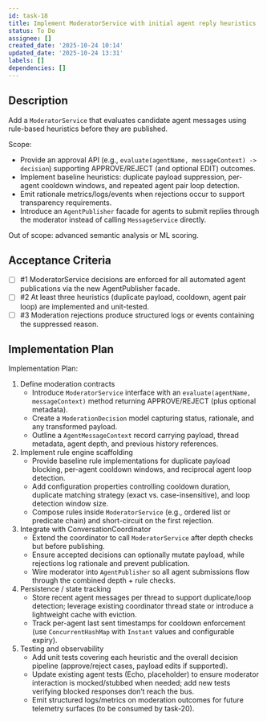 ```yaml
---
id: task-18
title: Implement ModeratorService with initial agent reply heuristics
status: To Do
assignee: []
created_date: '2025-10-24 10:14'
updated_date: '2025-10-24 13:31'
labels: []
dependencies: []
---
```


## Description

<!-- SECTION:DESCRIPTION:BEGIN -->
Add a `ModeratorService` that evaluates candidate agent messages using rule-based heuristics before they are published.

Scope:
- Provide an approval API (e.g., `evaluate(agentName, messageContext) -> decision`) supporting APPROVE/REJECT (and optional EDIT) outcomes.
- Implement baseline heuristics: duplicate payload suppression, per-agent cooldown windows, and repeated agent pair loop detection.
- Emit rationale metrics/logs/events when rejections occur to support transparency requirements.
- Introduce an `AgentPublisher` facade for agents to submit replies through the moderator instead of calling `MessageService` directly.

Out of scope: advanced semantic analysis or ML scoring.
<!-- SECTION:DESCRIPTION:END -->

## Acceptance Criteria
<!-- AC:BEGIN -->
- [ ] #1 ModeratorService decisions are enforced for all automated agent publications via the new AgentPublisher facade.
- [ ] #2 At least three heuristics (duplicate payload, cooldown, agent pair loop) are implemented and unit-tested.
- [ ] #3 Moderation rejections produce structured logs or events containing the suppressed reason.
<!-- AC:END -->

## Implementation Plan

<!-- SECTION:PLAN:BEGIN -->
Implementation Plan:
1. Define moderation contracts
   - Introduce `ModeratorService` interface with an `evaluate(agentName, messageContext)` method returning APPROVE/REJECT (plus optional metadata).
   - Create a `ModerationDecision` model capturing status, rationale, and any transformed payload.
   - Outline a `AgentMessageContext` record carrying payload, thread metadata, agent depth, and previous history references.
2. Implement rule engine scaffolding
   - Provide baseline rule implementations for duplicate payload blocking, per-agent cooldown windows, and reciprocal agent loop detection.
   - Add configuration properties controlling cooldown duration, duplicate matching strategy (exact vs. case-insensitive), and loop detection window size.
   - Compose rules inside `ModeratorService` (e.g., ordered list or predicate chain) and short-circuit on the first rejection.
3. Integrate with ConversationCoordinator
   - Extend the coordinator to call `ModeratorService` after depth checks but before publishing.
   - Ensure accepted decisions can optionally mutate payload, while rejections log rationale and prevent publication.
   - Wire moderator into `AgentPublisher` so all agent submissions flow through the combined depth + rule checks.
4. Persistence / state tracking
   - Store recent agent messages per thread to support duplicate/loop detection; leverage existing coordinator thread state or introduce a lightweight cache with eviction.
   - Track per-agent last sent timestamps for cooldown enforcement (use `ConcurrentHashMap` with `Instant` values and configurable expiry).
5. Testing and observability
   - Add unit tests covering each heuristic and the overall decision pipeline (approve/reject cases, payload edits if supported).
   - Update existing agent tests (Echo, placeholder) to ensure moderator interaction is mocked/stubbed when needed; add new tests verifying blocked responses don’t reach the bus.
   - Emit structured logs/metrics on moderation outcomes for future telemetry surfaces (to be consumed by task-20).
<!-- SECTION:PLAN:END -->
